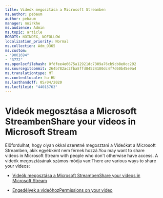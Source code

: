 ```yaml
---
title: Videók megosztása a Microsoft Streamben
ms.author: pebaum
author: pebaum
manager: mnirkhe
ms.audience: Admin
ms.topic: article
ROBOTS: NOINDEX, NOFOLLOW
localization_priority: Normal
ms.collection: Adm_O365
ms.custom:
- "9001694"
- "3772"
ms.openlocfilehash: 0fdfee4e6675a12921dc7309a76cb9cb8e0cc292
ms.sourcegitcommit: 264b782ac2fba8ffd84524180dc4f7d60b45e9a4
ms.translationtype: MT
ms.contentlocale: hu-HU
ms.lasthandoff: 05/04/2020
ms.locfileid: "44015763"
---
```

# <a name="share-your-videos-in-microsoft-stream"></a><span data-ttu-id="f7ab3-102">Videók megosztása a Microsoft Streamben</span><span class="sxs-lookup"><span data-stu-id="f7ab3-102">Share your videos in Microsoft Stream</span></span>

<span data-ttu-id="f7ab3-103">Előfordulhat, hogy olyan okkal szeretné megosztani a Videókat a Microsoft Streamben, akik egyébként nem férnek hozzá.</span><span class="sxs-lookup"><span data-stu-id="f7ab3-103">You may want to share videos in Microsoft Stream with people who don't otherwise have access.</span></span> <span data-ttu-id="f7ab3-104">A videók megosztásának számos módja van:</span><span class="sxs-lookup"><span data-stu-id="f7ab3-104">There are various ways to share your videos:</span></span>

- [<span data-ttu-id="f7ab3-105">Videók megosztása a Microsoft Streamben</span><span class="sxs-lookup"><span data-stu-id="f7ab3-105">Share your videos in Microsoft Stream</span></span>](https://docs.microsoft.com/stream/portal-share-video)

- [<span data-ttu-id="f7ab3-106">Engedélyek a videóhoz</span><span class="sxs-lookup"><span data-stu-id="f7ab3-106">Permissions on your video</span></span>](https://docs.microsoft.com/stream/portal-share-video#permissions-on-your-video)
